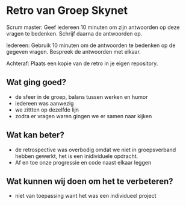 
# Retro van Groep Skynet
Scrum master: Geef iedereen 10 minuten om zijn antwoorden op deze vragen te bedenken. Schrijf daarna de antwoorden op. 

Iedereen: Gebruik 10 minuten om de antwoorden te bedenken op de gegeven vragen. Bespreek de antwoorden met elkaar.

Achteraf: Plaats een kopie van de retro in je eigen repository.

## Wat ging goed?
-  de sfeer in de groep, balans tussen werken en humor
-  iedereen was aanwezig
-  we zittten op dezelfde lijn
-  zodra er vragen waren gingen we er samen naar kijken

## Wat kan beter?
- de retrospective was overbodig omdat we niet in groepsverband hebben gewerkt, het is een inidividuele opdracht.
- Af en toe onze progressie en code naast elkaar leggen

## Wat kunnen wij doen om het te verbeteren?
- niet van toepassing want het was een individueel project


